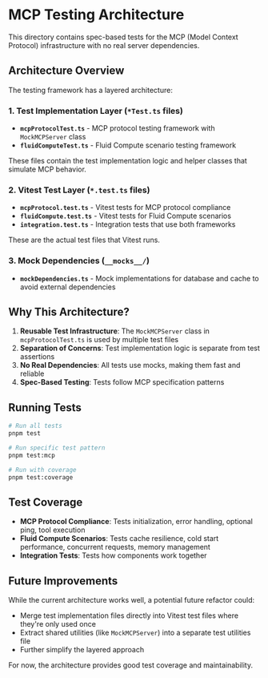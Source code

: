 # MCP Testing Architecture

This directory contains spec-based tests for the MCP (Model Context Protocol) infrastructure with no real server dependencies.

## Architecture Overview

The testing framework has a layered architecture:

### 1. Test Implementation Layer (`*Test.ts` files)
- **`mcpProtocolTest.ts`** - MCP protocol testing framework with `MockMCPServer` class
- **`fluidComputeTest.ts`** - Fluid Compute scenario testing framework

These files contain the test implementation logic and helper classes that simulate MCP behavior.

### 2. Vitest Test Layer (`*.test.ts` files)
- **`mcpProtocol.test.ts`** - Vitest tests for MCP protocol compliance
- **`fluidCompute.test.ts`** - Vitest tests for Fluid Compute scenarios
- **`integration.test.ts`** - Integration tests that use both frameworks

These are the actual test files that Vitest runs.

### 3. Mock Dependencies (`__mocks__/`)
- **`mockDependencies.ts`** - Mock implementations for database and cache to avoid external dependencies

## Why This Architecture?

1. **Reusable Test Infrastructure**: The `MockMCPServer` class in `mcpProtocolTest.ts` is used by multiple test files
2. **Separation of Concerns**: Test implementation logic is separate from test assertions
3. **No Real Dependencies**: All tests use mocks, making them fast and reliable
4. **Spec-Based Testing**: Tests follow MCP specification patterns

## Running Tests

```bash
# Run all tests
pnpm test

# Run specific test pattern
pnpm test:mcp

# Run with coverage
pnpm test:coverage
```

## Test Coverage

- **MCP Protocol Compliance**: Tests initialization, error handling, optional ping, tool execution
- **Fluid Compute Scenarios**: Tests cache resilience, cold start performance, concurrent requests, memory management
- **Integration Tests**: Tests how components work together

## Future Improvements

While the current architecture works well, a potential future refactor could:
- Merge test implementation files directly into Vitest test files where they're only used once
- Extract shared utilities (like `MockMCPServer`) into a separate test utilities file
- Further simplify the layered approach

For now, the architecture provides good test coverage and maintainability.